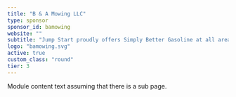 ```yaml
---
title: "B & A Mowing LLC"
type: sponsor
sponsor_id: bamowing
website: ""
subtitle: "Jump Start proudly offers Simply Better Gasoline at all area locations."
logo: "bamowing.svg"
active: true
custom_class: "round"
tier: 3
---
```

Module content text assuming that there is a sub page.